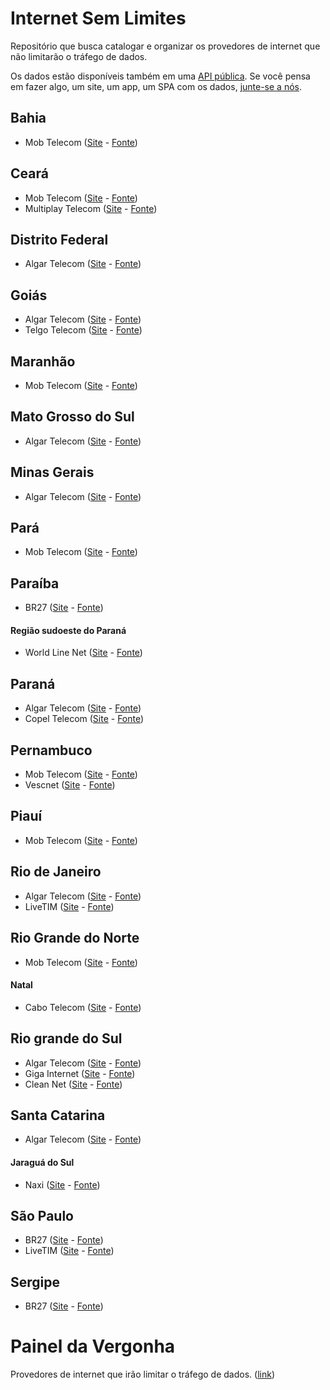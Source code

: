 # Internet Sem Limites
Repositório que busca catalogar e organizar os provedores de internet que não limitarão o tráfego de dados.

Os dados estão disponíveis também em uma [API pública](http://github.com/cuducos/InternetSemLimitesCMS). Se você pensa em fazer algo, um site, um app, um SPA com os dados, [junte-se a nós](https://github.com/jlcarvalho/InternetSemLimites/issues/9).

## Bahia
- Mob Telecom ([Site](http://www.mobtelecom.com.br/) - [Fonte](https://archive.is/v5Ajk))

## Ceará
- Mob Telecom ([Site](http://www.mobtelecom.com.br/) - [Fonte](https://archive.is/v5Ajk))
- Multiplay Telecom ([Site](http://www.multiplaytelecom.com.br/) - [Fonte](https://archive.is/aLHyp))

## Distrito Federal
- Algar Telecom ([Site](http://www.algartelecom.com.br/) - [Fonte](https://archive.is/Lzgc0))

## Goiás
- Algar Telecom ([Site](http://www.algartelecom.com.br/) - [Fonte](https://archive.is/Lzgc0))
- Telgo Telecom ([Site](http://telgo.com.br/) - [Fonte](https://archive.is/2Hm37))

## Maranhão
- Mob Telecom ([Site](http://www.mobtelecom.com.br/) - [Fonte](https://archive.is/v5Ajk))

## Mato Grosso do Sul
- Algar Telecom ([Site](http://www.algartelecom.com.br/) - [Fonte](https://archive.is/Lzgc0))

## Minas Gerais
- Algar Telecom ([Site](http://www.algartelecom.com.br/) - [Fonte](https://archive.is/Lzgc0))

## Pará
- Mob Telecom ([Site](http://www.mobtelecom.com.br/) - [Fonte](https://archive.is/v5Ajk))

## Paraíba
- BR27 ([Site](http://www.br27.com.br/) - [Fonte](https://archive.is/rggZG))

#### Região sudoeste do Paraná
- World Line Net ([Site](http://www.wln.com.br/) - [Fonte](https://archive.is/EyE6N))

## Paraná
- Algar Telecom ([Site](http://www.algartelecom.com.br/) - [Fonte](https://archive.is/Lzgc0))
- Copel Telecom ([Site](http://www.copeltelecom.com/site/) - [Fonte](https://archive.is/YWaqe))

## Pernambuco
- Mob Telecom ([Site](http://www.mobtelecom.com.br/) - [Fonte](https://archive.is/v5Ajk))
- Vescnet ([Site](http://www.vescnet.com.br/) - [Fonte](https://archive.is/XAMlb))

## Piauí
- Mob Telecom ([Site](http://www.mobtelecom.com.br/) - [Fonte](https://archive.is/v5Ajk))

## Rio de Janeiro
- Algar Telecom ([Site](http://www.algartelecom.com.br/) - [Fonte](https://archive.is/Lzgc0))
- LiveTIM ([Site](http://www.livetim.tim.com.br/) - [Fonte](https://archive.is/H5kYp))

## Rio Grande do Norte
- Mob Telecom ([Site](http://www.mobtelecom.com.br/) - [Fonte](https://archive.is/v5Ajk))

#### Natal
- Cabo Telecom ([Site](http://cabotelecom.com.br) - [Fonte](https://archive.is/fsw4q))

## Rio grande do Sul
- Algar Telecom ([Site](http://www.algartelecom.com.br/) - [Fonte](https://archive.is/Lzgc0))
- Giga Internet ([Site](http://www.giga.com.br/) - [Fonte](https://archive.is/58NZ5))
- Clean Net ([Site](http://www.cleannet.com.br/) - [Fonte](http://archive.is/wurzN))

## Santa Catarina
- Algar Telecom ([Site](http://www.algartelecom.com.br/) - [Fonte](https://archive.is/Lzgc0))

#### Jaraguá do Sul
- Naxi ([Site](http://www.naxi.com.br/) - [Fonte](https://archive.is/nclhr))

## São Paulo
- BR27 ([Site](http://www.br27.com.br/) - [Fonte](https://archive.is/rggZG))
- LiveTIM ([Site](http://www.livetim.tim.com.br/) - [Fonte](https://archive.is/H5kYp))

## Sergipe
- BR27 ([Site](http://www.br27.com.br/) - [Fonte](https://archive.is/rggZG))

# Painel da Vergonha
Provedores de internet que irão limitar o tráfego de dados. ([link](HALL_OF_SHAME.md))
